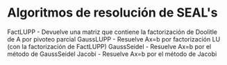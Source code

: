 # Algoritmos de resolución de SEAL's

FactLUPP - Devuelve una matriz que contiene la factorización de Doolitle de A por pivoteo parcial
GaussLUPP - Resuelve Ax=b por factorización LU (con la factorización de FactLUPP)
GaussSeidel - Resuelve Ax=b por el método de GaussSeidel
Jacobi - Resuelve Ax=b por el método de Jacobi
